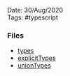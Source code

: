 Date: 30/Aug/2020  
Tags: #typescript

### Files
* [types](types.md)
* [explicitTypes](explicitTypes.md)
* [unionTypes](unionTypes.md)
